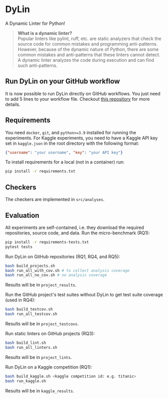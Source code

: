 # DyLin
A Dynamic Linter for Python!  
> **What is a dynamic linter?**  
> Popular linters like pylint, ruff, etc. are static analyzers that check the source code for common mistakes and programming anti-patterns. However, because of the dynamic nature of Python, there are some common mistakes and anti-patterns that these linters cannot detect. A dynamic linter analyzes the code during execution and can find such anti-patterns.

## Run DyLin on your GitHub workflow
It is now possible to run DyLin directly on GitHub workflows. You just need to add 5 lines to your workflow file.
Checkout [this repository](https://github.com/AryazE/auto-dylin/) for more details.

## Requirements
You need `docker`, `git`, and `python>=3.9` installed for running the experiments.
For Kaggle experiments, you need to have a Kaggle API key set in `kaggle.json` in the root directory with the following format:
```json
{"username": "your username", "key": "your API key"}
```
To install requirements for a local (not in a container) run:
```bash
pip install -r requirements.txt
```

## Checkers
The checkers are implemented in `src/analyses`.

## Evaluation
All experiments are self-contained, i.e. they download the required repositories, source code, and data.
Run the micro-benchmark (RQ1):
```bash
pip install -r requirements-tests.txt
pytest tests
```

Run DyLin on GitHub repositories (RQ1, RQ4, and RQ5):
```bash
bash build_projects.sh
bash run_all_with_cov.sh # to collect analysis coverage
bash run_all_no_cov.sh # no analysis coverage
```
Results will be in `project_results`.

Run the GitHub project's test suites without DyLin to get test suite coverage (used in RQ4):
```bash
bash build_testcov.sh
bash run_all_testcov.sh
```
Results will be in `project_testcovs`.

Run static linters on GitHub projects (RQ3):
```bash
bash build_lint.sh
bash run_all_linters.sh
```
Results will be in `project_lints`.

Run DyLin on a Kaggle competition (RQ1):
```bash
bash build_kaggle.sh <kaggle competition id: e.g. titanic>
bash run_kaggle.sh
```
Results will be in `kaggle_results`.
